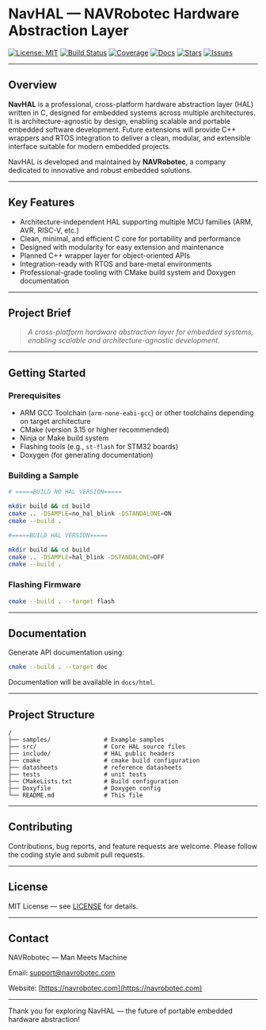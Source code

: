
# NavHAL — NAVRobotec Hardware Abstraction Layer

[![License: MIT](https://img.shields.io/badge/License-MIT-blue.svg)](LICENSE)
[![Build Status](https://img.shields.io/github/actions/workflow/status/ragnar-vallhala/NavHAL/ci.yml?branch=main)](https://github.com/ragnar-vallhala/NavHAL/actions)
[![Coverage](https://img.shields.io/codecov/c/github/ragnar-vallhala/NavHAL/main)](https://codecov.io/gh/ragnar-vallhala/NavHAL)
[![Docs](https://img.shields.io/badge/docs-Doxygen-blue)](docs/html/index.html)
[![Stars](https://img.shields.io/github/stars/ragnar-vallhala/NavHAL)](https://github.com/ragnar-vallhala/NavHAL/stargazers)
[![Issues](https://img.shields.io/github/issues/ragnar-vallhala/NavHAL)](https://github.com/ragnar-vallhala/NavHAL/issues)


---

## Overview

**NavHAL** is a professional, cross-platform hardware abstraction layer (HAL) written in C, designed for embedded systems across multiple architectures. It is architecture-agnostic by design, enabling scalable and portable embedded software development.
Future extensions will provide C++ wrappers and RTOS integration to deliver a clean, modular, and extensible interface suitable for modern embedded projects.

NavHAL is developed and maintained by **NAVRobotec**, a company dedicated to innovative and robust embedded solutions.

---

## Key Features

* Architecture-independent HAL supporting multiple MCU families (ARM, AVR, RISC-V, etc.)
* Clean, minimal, and efficient C core for portability and performance
* Designed with modularity for easy extension and maintenance
* Planned C++ wrapper layer for object-oriented APIs
* Integration-ready with RTOS and bare-metal environments
* Professional-grade tooling with CMake build system and Doxygen documentation

---

## Project Brief

> *A cross-platform hardware abstraction layer for embedded systems, enabling scalable and architecture-agnostic development.*

---

## Getting Started

### Prerequisites

* ARM GCC Toolchain (`arm-none-eabi-gcc`) or other toolchains depending on target architecture
* CMake (version 3.15 or higher recommended)
* Ninja or Make build system
* Flashing tools (e.g., `st-flash` for STM32 boards)
* Doxygen (for generating documentation)

### Building a Sample

```bash
# =====BUILD NO HAL VERSION=====

mkdir build && cd build
cmake .. -DSAMPLE=no_hal_blink -DSTANDALONE=ON
cmake --build .
```

```bash
#=====BUILD HAL VERSION=====

mkdir build && cd build
cmake .. -DSAMPLE=hal_blink -DSTANDALONE=OFF
cmake --build .
```
### Flashing Firmware

```bash
cmake --build . --target flash
```

---

## Documentation

Generate API documentation using:

```bash
cmake --build . --target doc
```

Documentation will be available in `docs/html`.

---

## Project Structure

```
/
├── samples/               # Example samples
├── src/                   # Core HAL source files
├── include/               # HAL public headers
├── cmake                  # cmake build configuration 
├── datasheets             # reference datasheets
├── tests                  # unit tests
├── CMakeLists.txt         # Build configuration
├── Doxyfile               # Doxygen config
└── README.md              # This file

```

---

## Contributing

Contributions, bug reports, and feature requests are welcome. Please follow the coding style and submit pull requests.

---

## License

MIT License — see [LICENSE](LICENSE) for details.

---

## Contact

NAVRobotec — Man Meets Machine

Email: [support@navrobotec.com](mailto:support@navrobotec.com)

Website: [https://navrobotec.com](https://navrobotec.com)

---

Thank you for exploring NavHAL — the future of portable embedded hardware abstraction!

